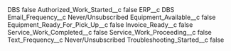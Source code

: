 <?xml version="1.0" encoding="UTF-8"?>
<CustomMetadata xmlns="http://soap.sforce.com/2006/04/metadata" xmlns:xsi="http://www.w3.org/2001/XMLSchema-instance" xmlns:xsd="http://www.w3.org/2001/XMLSchema">
    <label>DBS</label>
    <protected>false</protected>
    <values>
        <field>Authorized_Work_Started__c</field>
        <value xsi:type="xsd:boolean">false</value>
    </values>
    <values>
        <field>ERP__c</field>
        <value xsi:type="xsd:string">DBS</value>
    </values>
    <values>
        <field>Email_Frequency__c</field>
        <value xsi:type="xsd:string">Never/Unsubscribed</value>
    </values>
    <values>
        <field>Equipment_Available__c</field>
        <value xsi:type="xsd:boolean">false</value>
    </values>
    <values>
        <field>Equipment_Ready_For_Pick_Up__c</field>
        <value xsi:type="xsd:boolean">false</value>
    </values>
    <values>
        <field>Invoice_Ready__c</field>
        <value xsi:type="xsd:boolean">false</value>
    </values>
    <values>
        <field>Service_Work_Completed__c</field>
        <value xsi:type="xsd:boolean">false</value>
    </values>
    <values>
        <field>Service_Work_Proceeding__c</field>
        <value xsi:type="xsd:boolean">false</value>
    </values>
    <values>
        <field>Text_Frequency__c</field>
        <value xsi:type="xsd:string">Never/Unsubscribed</value>
    </values>
    <values>
        <field>Troubleshooting_Started__c</field>
        <value xsi:type="xsd:boolean">false</value>
    </values>
</CustomMetadata>

